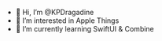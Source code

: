 - 👋 Hi, I’m @KPDragadine
- 👀 I’m interested in Apple Things
- 🌱 I’m currently learning SwiftUI & Combine

<!---
KPDragadine/KPDragadine is a ✨ special ✨ repository because its `README.md` (this file) appears on your GitHub profile.
You can click the Preview link to take a look at your changes.
--->
